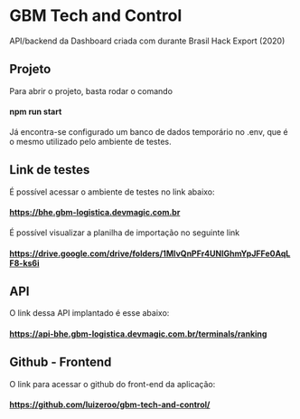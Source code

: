 # GBM Tech and Control

API/backend da Dashboard criada com durante Brasil Hack Export (2020)

## Projeto

Para abrir o projeto, basta rodar o comando 

#### npm run start

Já encontra-se configurado um banco de dados temporário no .env, que é o mesmo utilizado pelo ambiente de testes.

## Link de testes

É possível acessar o ambiente de testes no link abaixo: 

#### https://bhe.gbm-logistica.devmagic.com.br

É possível visualizar a planilha de importação no seguinte link

#### https://drive.google.com/drive/folders/1MlvQnPFr4UNlGhmYpJFFe0AqLF8-ks6i

## API 

O link dessa API implantado é esse abaixo: 

#### https://api-bhe.gbm-logistica.devmagic.com.br/terminals/ranking

## Github - Frontend

O link para acessar o github do front-end da aplicação:

#### https://github.com/luizeroo/gbm-tech-and-control/
